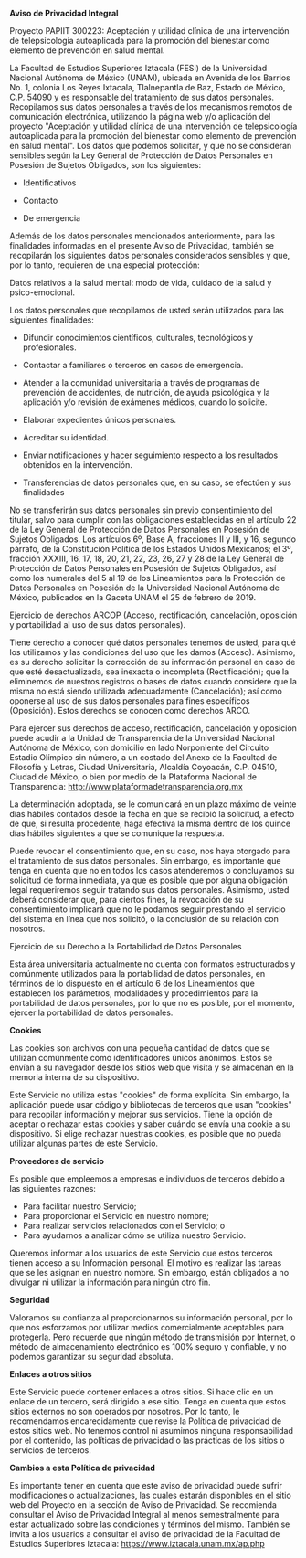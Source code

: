 **Aviso de Privacidad Integral**

Proyecto PAPIIT 300223: Aceptación y utilidad clínica de una intervención de telepsicología autoaplicada para la promoción del bienestar como elemento de prevención en salud mental.

La Facultad de Estudios Superiores Iztacala (FESI) de la Universidad Nacional Autónoma de México (UNAM), ubicada en Avenida de los Barrios No. 1, colonia Los Reyes Ixtacala, Tlalnepantla de Baz, Estado de México, C.P. 54090 y es responsable del tratamiento de sus datos personales. Recopilamos sus datos personales a través de los mecanismos remotos de comunicación electrónica, utilizando la página web y/o aplicación del proyecto "Aceptación y utilidad clínica de una intervención de telepsicología autoaplicada para la promoción del bienestar como elemento de prevención en salud mental". Los datos que podemos solicitar, y que no se consideran sensibles según la Ley General de Protección de Datos Personales en Posesión de Sujetos Obligados, son los siguientes:

-   Identificativos

-   Contacto

-   De emergencia

Además de los datos personales mencionados anteriormente, para las finalidades informadas en el presente Aviso de Privacidad, también se recopilarán los siguientes datos personales considerados sensibles y que, por lo tanto, requieren de una especial protección:

Datos relativos a la salud mental: modo de vida, cuidado de la salud y psico-emocional.

Los datos personales que recopilamos de usted serán utilizados para las siguientes finalidades:

-   Difundir conocimientos científicos, culturales, tecnológicos y profesionales.

-   Contactar a familiares o terceros en casos de emergencia.

-   Atender a la comunidad universitaria a través de programas de prevención de accidentes, de nutrición, de ayuda psicológica y la aplicación y/o revisión de exámenes médicos, cuando lo solicite.

-   Elaborar expedientes únicos personales.

-   Acreditar su identidad.

-   Enviar notificaciones y hacer seguimiento respecto a los resultados obtenidos en la intervención.

-   Transferencias de datos personales que, en su caso, se efectúen y sus finalidades

No se transferirán sus datos personales sin previo consentimiento del titular, salvo para cumplir con las obligaciones establecidas en el artículo 22 de la Ley General de Protección de Datos Personales en Posesión de Sujetos Obligados. Los artículos 6º, Base A, fracciones II y III, y 16, segundo párrafo, de la Constitución Política de los Estados Unidos Mexicanos; el 3º, fracción XXXIII, 16, 17, 18, 20, 21, 22, 23, 26, 27 y 28 de la Ley General de Protección de Datos Personales en Posesión de Sujetos Obligados, así como los numerales del 5 al 19 de los Lineamientos para la Protección de Datos Personales en Posesión de la Universidad Nacional Autónoma de México, publicados en la Gaceta UNAM el 25 de febrero de 2019.

Ejercicio de derechos ARCOP (Acceso, rectificación, cancelación, oposición y portabilidad al uso de sus datos personales).

Tiene derecho a conocer qué datos personales tenemos de usted, para qué los utilizamos y las condiciones del uso que les damos (Acceso). Asimismo, es su derecho solicitar la corrección de su información personal en caso de que esté desactualizada, sea inexacta o incompleta (Rectificación); que la eliminemos de nuestros registros o bases de datos cuando considere que la misma no está siendo utilizada adecuadamente (Cancelación); así como oponerse al uso de sus datos personales para fines específicos (Oposición). Estos derechos se conocen como derechos ARCO.

Para ejercer sus derechos de acceso, rectificación, cancelación y oposición puede acudir a la Unidad de Transparencia de la Universidad Nacional Autónoma de México, con domicilio en lado Norponiente del Circuito Estadio Olímpico sin número, a un costado del Anexo de la Facultad de Filosofía y Letras, Ciudad Universitaria, Alcaldía Coyoacán, C.P. 04510, Ciudad de México, o bien por medio de la Plataforma Nacional de Transparencia: <http://www.plataformadetransparencia.org.mx>

La determinación adoptada, se le comunicará en un plazo máximo de veinte días hábiles contados desde la fecha en que se recibió la solicitud, a efecto de que, si resulta procedente, haga efectiva la misma dentro de los quince días hábiles siguientes a que se comunique la respuesta.

Puede revocar el consentimiento que, en su caso, nos haya otorgado para el tratamiento de sus datos personales. Sin embargo, es importante que tenga en cuenta que no en todos los casos atenderemos o concluyamos su solicitud de forma inmediata, ya que es posible que por alguna obligación legal requeriremos seguir tratando sus datos personales. Asimismo, usted deberá considerar que, para ciertos fines, la revocación de su consentimiento implicará que no le podamos seguir prestando el servicio del sistema en línea que nos solicitó, o la conclusión de su relación con nosotros.

Ejercicio de su Derecho a la Portabilidad de Datos Personales

Esta área universitaria actualmente no cuenta con formatos estructurados y comúnmente utilizados para la portabilidad de datos personales, en términos de lo dispuesto en el artículo 6 de los Lineamientos que establecen los parámetros, modalidades y procedimientos para la portabilidad de datos personales, por lo que no es posible, por el momento, ejercer la portabilidad de datos personales.

**Cookies**

Las cookies son archivos con una pequeña cantidad de datos que se utilizan comúnmente como identificadores únicos anónimos. Estos se envían a su navegador desde los sitios web que visita y se almacenan en la memoria interna de su dispositivo.

Este Servicio no utiliza estas "cookies" de forma explícita. Sin embargo, la aplicación puede usar código y bibliotecas de terceros que usan "cookies" para recopilar información y mejorar sus servicios. Tiene la opción de aceptar o rechazar estas cookies y saber cuándo se envía una cookie a su dispositivo. Si elige rechazar nuestras cookies, es posible que no pueda utilizar algunas partes de este Servicio.

**Proveedores de servicio**

Es posible que empleemos a empresas e individuos de terceros debido a las siguientes razones:

* Para facilitar nuestro Servicio;
* Para proporcionar el Servicio en nuestro nombre;
* Para realizar servicios relacionados con el Servicio; o
* Para ayudarnos a analizar cómo se utiliza nuestro Servicio.

Queremos informar a los usuarios de este Servicio que estos terceros tienen acceso a su Información personal. El motivo es realizar las tareas que se les asignan en nuestro nombre. Sin embargo, están obligados a no divulgar ni utilizar la información para ningún otro fin.

**Seguridad**

Valoramos su confianza al proporcionarnos su información personal, por lo que nos esforzamos por utilizar medios comercialmente aceptables para protegerla. Pero recuerde que ningún método de transmisión por Internet, o método de almacenamiento electrónico es 100% seguro y confiable, y no podemos garantizar su seguridad absoluta.

**Enlaces a otros sitios**

Este Servicio puede contener enlaces a otros sitios. Si hace clic en un enlace de un tercero, será dirigido a ese sitio. Tenga en cuenta que estos sitios externos no son operados por nosotros. Por lo tanto, le recomendamos encarecidamente que revise la Política de privacidad de estos sitios web. No tenemos control ni asumimos ninguna responsabilidad por el contenido, las políticas de privacidad o las prácticas de los sitios o servicios de terceros.

**Cambios a esta Política de privacidad**

Es importante tener en cuenta que este aviso de privacidad puede sufrir modificaciones o actualizaciones, las cuales estarán disponibles en el sitio web del Proyecto en la sección de Aviso de Privacidad. Se recomienda consultar el Aviso de Privacidad Integral al menos semestralmente para estar actualizado sobre las condiciones y términos del mismo. También se invita a los usuarios a consultar el aviso de privacidad de la Facultad de Estudios Superiores Iztacala: <https://www.iztacala.unam.mx/ap.php>